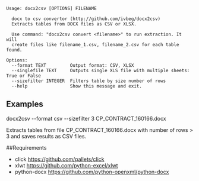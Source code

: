 ```
Usage: docx2csv [OPTIONS] FILENAME

  docx to csv convertor (http://github.com/ivbeg/docx2csv)     
  Extracts tables from DOCX files as CSV or XLSX.

  Use command: "docx2csv convert <filename>" to run extraction. It will
  create files like filename_1.csv, filename_2.csv for each table found.

Options:
  --format TEXT         Output format: CSV, XLSX
  --singlefile TEXT     Outputs single XLS file with multiple sheets: True or False
  --sizefilter INTEGER  Filters table by size number of rows
  --help                Show this message and exit.
```
## Examples

docx2csv --format csv --sizefilter 3 CP_CONTRACT_160166.docx

Extracts tables from file CP_CONTRACT_160166.docx with number of rows > 3 and
saves results as CSV files.

##Requirements
* click https://github.com/pallets/click
* xlwt https://github.com/python-excel/xlwt
* python-docx https://github.com/python-openxml/python-docx
